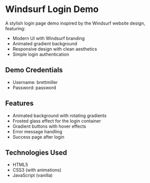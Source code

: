 # Windsurf Login Demo

A stylish login page demo inspired by the Windsurf website design, featuring:

- Modern UI with Windsurf branding
- Animated gradient background
- Responsive design with clean aesthetics
- Simple login authentication

## Demo Credentials
- Username: brettmiller
- Password: password

## Features
- Animated background with rotating gradients
- Frosted glass effect for the login container
- Gradient buttons with hover effects
- Error message handling
- Success page after login

## Technologies Used
- HTML5
- CSS3 (with animations)
- JavaScript (vanilla)
